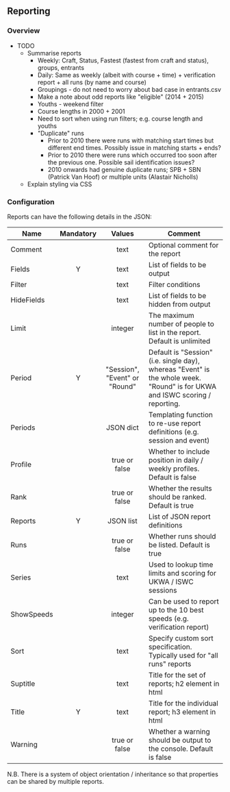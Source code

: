 ## Reporting

### Overview

- TODO
  - Summarise reports
    - Weekly: Craft, Status, Fastest (fastest from craft and status), groups, entrants
    - Daily: Same as weekly (albeit with course + time) + verification report + all runs (by name and course)
    - Groupings - do not need to worry about bad case in entrants.csv
    - Make a note about odd reports like "eligible" (2014 + 2015)
    - Youths - weekend filter
    - Course lengths in 2000 + 2001
    - Need to sort when using run filters; e.g. course length and youths
    - "Duplicate" runs
      - Prior to 2010 there were runs with matching start times but different end times. Possibly issue in matching starts + ends?
      - Prior to 2010 there were runs which occurred too soon after the previous one. Possible sail identification issues?
      - 2010 onwards had genuine duplicate runs; SPB + SBN (Patrick Van Hoof) or multiple units (Alastair Nicholls)
  - Explain styling via CSS



### Configuration

Reports can have the following details in the JSON:

| Name       | Mandatory |   Values   | Comment                                                      |
| ---------- | :-------: | :--------: | ------------------------------------------------------------ |
| Comment    |           |    text    | Optional comment for the report                             |
| Fields     |     Y     |    text    | List of fields to be output                                  |
| Filter     |           |    text    | Filter conditions                                            |
| HideFields |           |    text    | List of fields to be hidden from output                                  |
| Limit      |           |  integer   | The maximum number of people to list in the report. Default is unlimited |
| Period     | Y |   "Session", "Event" or "Round"   | Default is "Session" (i.e. single day), whereas "Event" is the whole week. "Round" is for UKWA and ISWC scoring / reporting. |
| Periods     |          |   JSON dict   | Templating function to re-use report definitions (e.g. session and event) |
| Profile     |          | true or false | Whether to include position in daily / weekly profiles. Default is false |
| Rank       |           | true or false | Whether the results should be ranked. Default is true         |
| Reports   | Y |   JSON list   | List of JSON report definitions |
| Runs       |           | true or false | Whether runs should be listed. Default is true         |
| Series     |           |    text    | Used to lookup time limits and scoring for UKWA / ISWC sessions |
| ShowSpeeds |           |  integer   | Can be used to report up to the 10 best speeds (e.g. verification report) |
| Sort       |           |    text    | Specify custom sort specification. Typically used for "all runs" reports |
| Suptitle   |           |    text    | Title for the set of reports; h2 element in html |
| Title      |     Y     |    text    | Title for the individual report; h3 element in html |
| Warning    |           | true or false | Whether a warning should be output to the console. Default is false |

N.B. There is a system of object orientation / inheritance so that properties can be shared by multiple reports.
